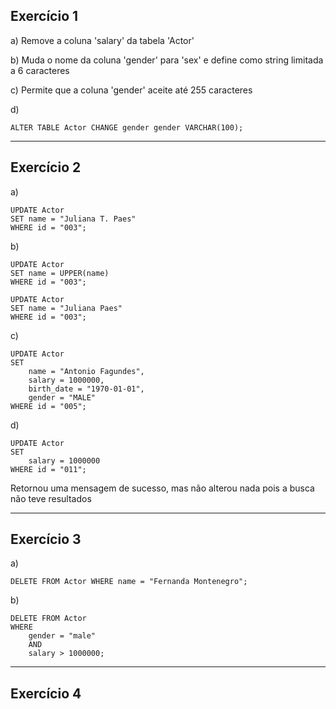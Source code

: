 ## Exercício 1
a) Remove a coluna 'salary' da tabela 'Actor'

b) Muda o nome da coluna 'gender' para 'sex' e define como string limitada a 6 caracteres

c) Permite que a coluna 'gender' aceite até 255 caracteres

d)
    
    ALTER TABLE Actor CHANGE gender gender VARCHAR(100);
---
## Exercício 2
a)
```
UPDATE Actor
SET name = "Juliana T. Paes"
WHERE id = "003";
```
b)
```
UPDATE Actor
SET name = UPPER(name)
WHERE id = "003";

UPDATE Actor
SET name = "Juliana Paes"
WHERE id = "003";
```
c)
```
UPDATE Actor
SET 
	name = "Antonio Fagundes",
	salary = 1000000,
    birth_date = "1970-01-01",
    gender = "MALE"
WHERE id = "005";
```
d)
```
UPDATE Actor
SET 
	salary = 1000000
WHERE id = "011";
```
Retornou uma mensagem de sucesso, mas não alterou nada pois a busca não teve resultados

---
## Exercício 3
a)

    DELETE FROM Actor WHERE name = "Fernanda Montenegro";
b)
```
DELETE FROM Actor
WHERE
	gender = "male"
    AND
	salary > 1000000;
```
---

## Exercício 4
